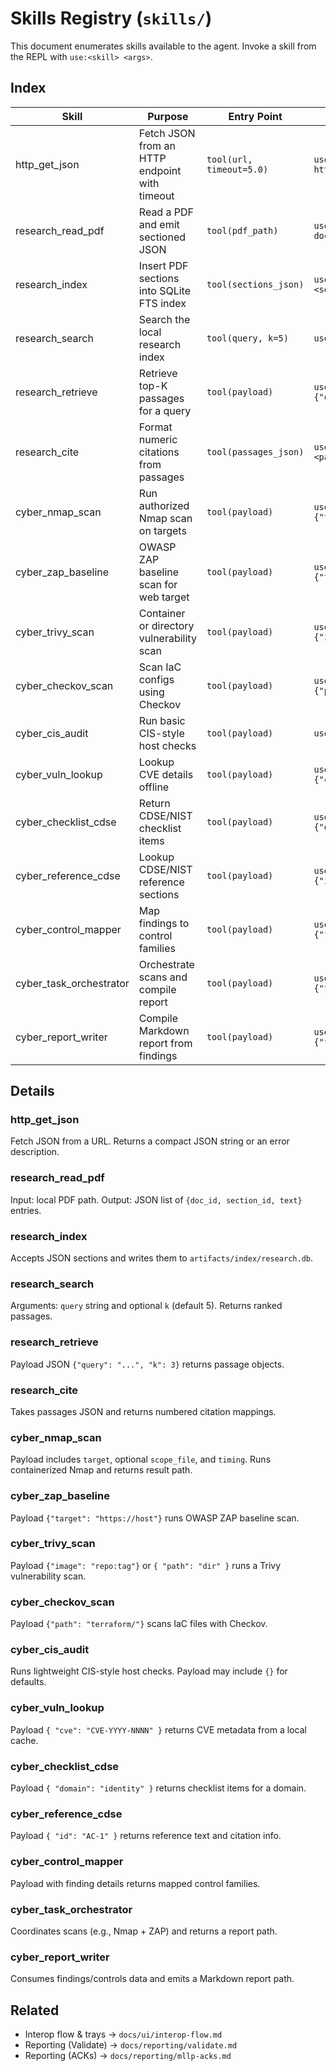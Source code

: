 # Skills Registry (`skills/`)

This document enumerates skills available to the agent. Invoke a skill from the REPL with `use:<skill> <args>`.

## Index
| Skill | Purpose | Entry Point | Example |
|------|---------|-------------|---------|
| http_get_json | Fetch JSON from an HTTP endpoint with timeout | `tool(url, timeout=5.0)` | `use:http_get_json https://example.com/data` |
| research_read_pdf | Read a PDF and emit sectioned JSON | `tool(pdf_path)` | `use:research_read_pdf docs/file.pdf` |
| research_index | Insert PDF sections into SQLite FTS index | `tool(sections_json)` | `use:research_index <sections-json>` |
| research_search | Search the local research index | `tool(query, k=5)` | `use:research_search agent` |
| research_retrieve | Retrieve top-K passages for a query | `tool(payload)` | `use:research_retrieve {"query":"ai","k":3}` |
| research_cite | Format numeric citations from passages | `tool(passages_json)` | `use:research_cite <passages-json>` |
| cyber_nmap_scan | Run authorized Nmap scan on targets | `tool(payload)` | `use:cyber_nmap_scan {"target":"192.0.2.1"}` |
| cyber_zap_baseline | OWASP ZAP baseline scan for web target | `tool(payload)` | `use:cyber_zap_baseline {"target":"https://site"}` |
| cyber_trivy_scan | Container or directory vulnerability scan | `tool(payload)` | `use:cyber_trivy_scan {"image":"ubuntu:latest"}` |
| cyber_checkov_scan | Scan IaC configs using Checkov | `tool(payload)` | `use:cyber_checkov_scan {"path":"infra/"}` |
| cyber_cis_audit | Run basic CIS-style host checks | `tool(payload)` | `use:cyber_cis_audit {}` |
| cyber_vuln_lookup | Lookup CVE details offline | `tool(payload)` | `use:cyber_vuln_lookup {"cve":"CVE-2023-0001"}` |
| cyber_checklist_cdse | Return CDSE/NIST checklist items | `tool(payload)` | `use:cyber_checklist_cdse {"domain":"identity"}` |
| cyber_reference_cdse | Lookup CDSE/NIST reference sections | `tool(payload)` | `use:cyber_reference_cdse {"id":"AC-1"}` |
| cyber_control_mapper | Map findings to control families | `tool(payload)` | `use:cyber_control_mapper {"finding":"..."}` |
| cyber_task_orchestrator | Orchestrate scans and compile report | `tool(payload)` | `use:cyber_task_orchestrator {"target":"https://site"}` |
| cyber_report_writer | Compile Markdown report from findings | `tool(payload)` | `use:cyber_report_writer {"findings":[]}` |

## Details
### http_get_json
Fetch JSON from a URL. Returns a compact JSON string or an error description.

### research_read_pdf
Input: local PDF path. Output: JSON list of `{doc_id, section_id, text}` entries.

### research_index
Accepts JSON sections and writes them to `artifacts/index/research.db`.

### research_search
Arguments: `query` string and optional `k` (default 5). Returns ranked passages.

### research_retrieve
Payload JSON `{"query": "...", "k": 3}` returns passage objects.

### research_cite
Takes passages JSON and returns numbered citation mappings.

### cyber_nmap_scan
Payload includes `target`, optional `scope_file`, and `timing`. Runs containerized Nmap and returns result path.

### cyber_zap_baseline
Payload `{"target": "https://host"}` runs OWASP ZAP baseline scan.

### cyber_trivy_scan
Payload `{"image": "repo:tag"}` or `{ "path": "dir" }` runs a Trivy vulnerability scan.

### cyber_checkov_scan
Payload `{"path": "terraform/"}` scans IaC files with Checkov.

### cyber_cis_audit
Runs lightweight CIS-style host checks. Payload may include `{}` for defaults.

### cyber_vuln_lookup
Payload `{ "cve": "CVE-YYYY-NNNN" }` returns CVE metadata from a local cache.

### cyber_checklist_cdse
Payload `{ "domain": "identity" }` returns checklist items for a domain.

### cyber_reference_cdse
Payload `{ "id": "AC-1" }` returns reference text and citation info.

### cyber_control_mapper
Payload with finding details returns mapped control families.

### cyber_task_orchestrator
Coordinates scans (e.g., Nmap + ZAP) and returns a report path.

### cyber_report_writer
Consumes findings/controls data and emits a Markdown report path.

## Related
- Interop flow & trays → `docs/ui/interop-flow.md`
- Reporting (Validate) → `docs/reporting/validate.md`
- Reporting (ACKs) → `docs/reporting/mllp-acks.md`
